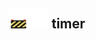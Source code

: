 ## <img src="../../.gitbook/assets/unknown.png" width="32" height="32" /><img src="../../.gitbook/assets/base.png" width="32" height="32" /> timer

